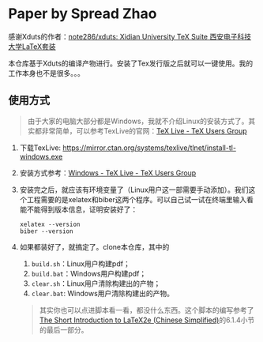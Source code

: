 # Paper by Spread Zhao

感谢Xduts的作者：[note286/xduts: Xidian University TeX Suite 西安电子科技大学LaTeX套装](https://github.com/note286/xduts)

本仓库基于Xduts的编译产物进行。安装了Tex发行版之后就可以一键使用。我的工作本身也不是很多。。。

## 使用方式

> 由于大家的电脑大部分都是Windows，我就不介绍Linux的安装方式了。其实都非常简单，可以参考TexLive的官网：[TeX Live - TeX Users Group](https://www.tug.org/texlive/)

1. 下载TexLive: https://mirror.ctan.org/systems/texlive/tlnet/install-tl-windows.exe
2. 安装方式参考：[Windows - TeX Live - TeX Users Group](https://www.tug.org/texlive/windows.html)
3. 安装完之后，就应该有环境变量了（Linux用户这一部需要手动添加）。我们这个工程需要的是xelatex和biber这两个程序。可以自己试一试在终端里输入看能不能得到版本信息，证明安装好了：

    ```shell
    xelatex --version
    biber --version
    ```

4. 如果都装好了，就搞定了。clone本仓库，其中的
    1. `build.sh`：Linux用户构建pdf；
    2. `build.bat`：Windows用户构建pdf；
    3. `clear.sh`：Linux用户清除构建出的产物；
    4. `clear.bat`: Windows用户清除构建出的产物。

    > 其实你也可以点进脚本看一看，都没什么东西。这个脚本的编写参考了[The Short Introduction to LaTeX2e (Chinese Simplified)](https://mirrors.cloud.tencent.com/CTAN/info/lshort/chinese/lshort-zh-cn.pdf)的6.1.4小节的最后一部分。